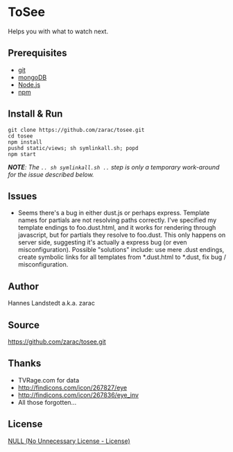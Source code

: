 # ToSee
Helps you with what to watch next.


## Prerequisites
* [git][]
* [mongoDB][]
* [Node.js][]
* [npm][]


## Install & Run
```
git clone https://github.com/zarac/tosee.git
cd tosee
npm install
pushd static/views; sh symlinkall.sh; popd
npm start
```
_**NOTE**: The `.. sh symlinkall.sh ..` step is only a temporary work-around
for the issue described below._


## Issues
* Seems there's a bug in either dust.js or perhaps express. Template names for
  partials are not resolving paths correctly. I've specified my template
  endings to foo.dust.html, and it works for rendering through javascript, but
  for partials they resolve to foo.dust. This only happens on server side,
  suggesting it's actually a express bug (or even misconfiguration).  Possible
  "solutions" include: use mere .dust endings, create symbolic links for all
  templates from *.dust.html to *.dust, fix bug / misconfiguration.


## Author
Hannes Landstedt a.k.a. zarac


## Source
https://github.com/zarac/tosee.git


## Thanks
* TVRage.com for data
* http://findicons.com/icon/267827/eye
* http://findicons.com/icon/267836/eye_inv
* All those forgotten...


## License
[NULL (No Unnecessary License - License)][NULL]

[dustjs-linkedin]: https://github.com/linkedin/dustjs
[express]: http://expressjs.com
[git]: http://git-scm.com
[jQuery]: http://jquery.com
[mongoDB]: http://www.mongodb.org
[node-mongodb-native]: http://mongodb.github.com/node-mongodb-native
[Node.js]: http://nodejs.org
[npm]: https://npmjs.org
[NULL]: https://github.com/zarac/NULL.git
